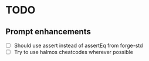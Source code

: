 # TODO

## Prompt enhancements

- [ ] Should use assert instead of assertEq from forge-std
- [ ] Try to use halmos cheatcodes wherever possible
